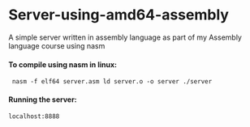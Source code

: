 # Server-using-amd64-assembly

A simple server written in assembly language as part of my Assembly language course using nasm
 
#### To compile using nasm in linux:

` nasm -f elf64 server.asm
  ld server.o -o server
  ./server`
  
#### Running the server:
  
  `localhost:8888`
